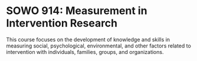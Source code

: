 # SOWO 914: Measurement in Intervention Research

This course focuses on the development of knowledge and skills in measuring social, psychological, environmental, and other factors related to intervention with individuals, families, groups, and organizations.